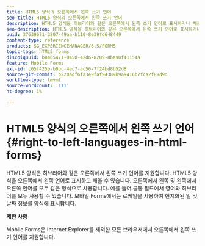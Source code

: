 ```yaml
---
title: HTML5 양식의 오른쪽에서 왼쪽 쓰기 언어
seo-title: HTML5 양식의 오른쪽에서 왼쪽 쓰기 언어
description: HTML5 양식을 히브리어와 같은 오른쪽에서 왼쪽 쓰기 언어로 표시하거나 채울 수 있습니다.
seo-description: HTML5 양식을 히브리어와 같은 오른쪽에서 왼쪽 쓰기 언어로 표시하거나 채울 수 있습니다.
uuid: 37639671-3207-49aa-b110-8e39fd648449
content-type: reference
products: SG_EXPERIENCEMANAGER/6.5/FORMS
topic-tags: hTML5_forms
discoiquuid: b8465471-0458-42d6-8209-8ba90f41154a
feature: Mobile Forms
exl-id: c65f425b-b0bc-4ec7-ac56-7f24bd8b52d8
source-git-commit: b220adf6fa3e9faf94389b9a9416b7fca2f89d9d
workflow-type: tm+mt
source-wordcount: '111'
ht-degree: 1%

---
```


# HTML5 양식의 오른쪽에서 왼쪽 쓰기 언어 {#right-to-left-languages-in-html-forms}

HTML5 양식은 히브리어와 같은 오른쪽에서 왼쪽 쓰기 언어를 지원합니다. HTML5 양식을 오른쪽에서 왼쪽 언어로 표시하고 채울 수 있습니다. 오른쪽에서 왼쪽 및 왼쪽에서 오른쪽 언어를 모두 같은 형식으로 사용합니다. 예를 들어 공통 필드에서 영어와 히브리어를 모두 사용할 수 있습니다. 모바일 Forms에서는 로케일을 사용하여 현지화된 일 및 날짜 정보를 양식에 표시합니다.

**제한 사항**

Mobile Forms은 Internet Explorer를 제외한 모든 브라우저에서 오른쪽에서 왼쪽 쓰기 언어를 지원합니다.
